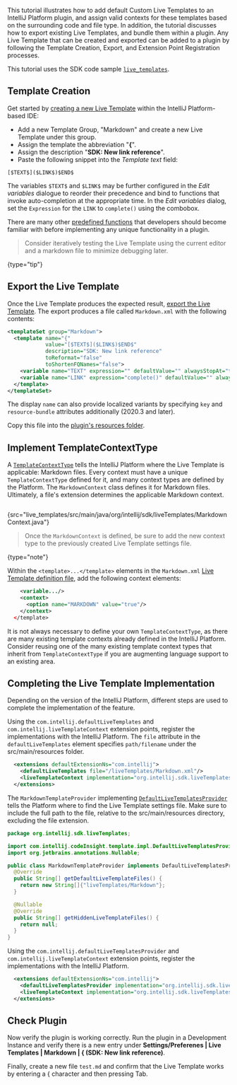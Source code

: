 [//]: # (title: Adding Live Templates to a Plugin)

<!-- Copyright 2000-2021 JetBrains s.r.o. and other contributors. Use of this source code is governed by the Apache 2.0 license that can be found in the LICENSE file. -->

This tutorial illustrates how to add default Custom Live Templates to an IntelliJ Platform plugin, and assign valid contexts for these templates based on the surrounding code and file type.
In addition, the tutorial discusses how to export existing Live Templates, and bundle them within a plugin.
Any Live Template that can be created and exported can be added to a plugin by following the Template Creation, Export, and Extension Point Registration processes.

This tutorial uses the SDK code sample [`live_templates`](https://github.com/JetBrains/intellij-sdk-code-samples/tree/main/live_templates).

## Template Creation
Get started by [creating a new Live Template](https://www.jetbrains.com/idea/help/creating-and-editing-live-templates.html) within the IntelliJ Platform-based IDE:
* Add a new Template Group, "Markdown" and create a new Live Template under this group.
* Assign the template the abbreviation "**{**".
* Assign the description "**SDK: New link reference**".
* Paste the following snippet into the *Template text* field:

```text
[$TEXT$]($LINK$)$END$
```

The variables `$TEXT$` and `$LINK$` may be further configured in the *Edit variables* dialogue to reorder their precedence and bind to functions that invoke auto-completion at the appropriate time.
In the *Edit variables* dialog, set the `Expression` for the `LINK` to `complete()` using the combobox.

There are many other [predefined functions](https://www.jetbrains.com/idea/help/creating-and-editing-template-variables.html) that developers should become familiar with before implementing any unique functionality in a plugin.

 >  Consider iteratively testing the Live Template using the current editor and a markdown file to minimize debugging later.
 >
 {type="tip"}

## Export the Live Template
Once the Live Template produces the expected result, [export the Live Template](https://www.jetbrains.com/help/idea/sharing-live-templates.html).
The export produces a file called `Markdown.xml` with the following contents:

```xml
<templateSet group="Markdown">
  <template name="{"
            value="[$TEXT$]($LINK$)$END$"
            description="SDK: New link reference"
            toReformat="false"
            toShortenFQNames="false">
    <variable name="TEXT" expression="" defaultValue="" alwaysStopAt="true" />
    <variable name="LINK" expression="complete()" defaultValue="" alwaysStopAt="true" />
  </template>
</templateSet>
```

The display `name` can also provide localized variants by specifying `key` and `resource-bundle` attributes additionally (2020.3 and later).

Copy this file into the [plugin's resources folder](https://github.com/JetBrains/intellij-sdk-code-samples/tree/main/live_templates/src/main/resources/liveTemplates).

## Implement TemplateContextType
A [`TemplateContextType`](upsource:///platform/analysis-api/src/com/intellij/codeInsight/template/TemplateContextType.java) tells the IntelliJ Platform where the Live Template is applicable: Markdown files.
Every context must have a unique `TemplateContextType` defined for it, and many context types are defined by the Platform.
The `MarkdownContext` class defines it for Markdown files.
Ultimately, a file's extension determines the applicable Markdown context.

```java
```
{src="live_templates/src/main/java/org/intellij/sdk/liveTemplates/MarkdownContext.java"}

 >  Once the `MarkdownContext` is defined, be sure to add the new context type to the previously created Live Template settings file.
 >
 {type="note"}

Within the `<template>...</template>` elements in the `Markdown.xml` [Live Template definition file](#export-the-live-template), add the following context elements:

```xml
    <variable.../>
    <context>
      <option name="MARKDOWN" value="true"/>
    </context>
  </template>
```

It is not always necessary to define your own `TemplateContextType`, as there are many existing template contexts already defined in the IntelliJ Platform.
Consider reusing one of the many existing template context types that inherit from `TemplateContextType` if you are augmenting language support to an existing area.

## Completing the Live Template Implementation
Depending on the version of the IntelliJ Platform, different steps are used to complete the implementation of the feature.
                  
<tabs>
<tab title="2020.1 and later">

Using the `com.intellij.defaultLiveTemplates` and `com.intellij.liveTemplateContext` extension points, register the implementations with the IntelliJ Platform.
The `file` attribute in the `defaultLiveTemplates` element specifies `path/filename` under the <path>src/main/resources</path> folder.

```xml
  <extensions defaultExtensionNs="com.intellij">
    <defaultLiveTemplates file="/liveTemplates/Markdown.xml"/>
    <liveTemplateContext implementation="org.intellij.sdk.liveTemplates.MarkdownContext"/>
  </extensions>
```

</tab>

<tab title="Versions 2019.3 and Earlier">

The `MarkdownTemplateProvider` implementing [`DefaultLiveTemplatesProvider`](upsource:///platform/lang-impl/src/com/intellij/codeInsight/template/impl/DefaultLiveTemplatesProvider.java) tells the Platform where to find the Live Template settings file.
Make sure to include the full path to the file, relative to the <path>src/main/resources</path> directory, excluding the file extension.

```java
package org.intellij.sdk.liveTemplates;

import com.intellij.codeInsight.template.impl.DefaultLiveTemplatesProvider;
import org.jetbrains.annotations.Nullable;

public class MarkdownTemplateProvider implements DefaultLiveTemplatesProvider {
  @Override
  public String[] getDefaultLiveTemplateFiles() {
    return new String[]{"liveTemplates/Markdown"};
  }

  @Nullable
  @Override
  public String[] getHiddenLiveTemplateFiles() {
    return null;
  }
}
```

Using the `com.intellij.defaultLiveTemplatesProvider` and `com.intellij.liveTemplateContext` extension points, register the implementations with the IntelliJ Platform.

```xml
  <extensions defaultExtensionNs="com.intellij">
    <defaultLiveTemplatesProvider implementation="org.intellij.sdk.liveTemplates.MarkdownTemplateProvider"/>
    <liveTemplateContext implementation="org.intellij.sdk.liveTemplates.MarkdownContext"/>
  </extensions>
```

</tab>
</tabs>

## Check Plugin
Now verify the plugin is working correctly.
Run the plugin in a Development Instance and verify there is a new entry under **Settings/Preferenes \| Live Templates \| Markdown \| \{ (SDK: New link reference)**.

Finally, create a new file `test.md` and confirm that the Live Template works by entering a <shortcut>{</shortcut> character and then pressing <shortcut>Tab</shortcut>.
